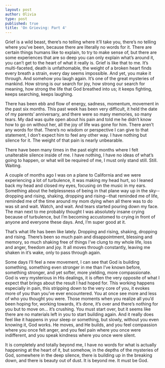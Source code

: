 ```yaml
---
layout: post
author: Olivia
type: post
published: true
title: 'On Grieving: Part 4'
---
```

Grief is a wild beast, there’s no telling where it’ll take you, there’s no telling where you’ve been, because there are literally no words for it. There are certain things humans like to explain, to try to make sense of, but there are some experiences that are so deep you can only explain what’s around it, you can’t get to the heart of what it really is. Grief is like that to me. It’s multi-faceted, death is unfathomable, the weight of a broken heart finds every breath a strain, every day seems impossible. And yet, you make it through. And somehow you laugh again. It’s one of the great mysteries of mankind. How strong is our search for joy, how strong our search for meaning, how strong the life that God breathed into us; it keeps fighting, keeps searching, keeps laughing. 

There has been ebb and flow of energy, sadness, momentum, movement in the past six months. This past week has been very difficult, it held the date of my parents’ anniversary, and there were so many memories, so many tears. My dad was quite open about his pain and told me he didn’t know how to go on without her, all the joy of life was gone for him. There aren’t any words for that. There’s no wisdom or perspective I can give to that statement, I don’t expect him to feel any other way. I have nothing but silence for it. The weight of that pain is nearly unbearable. 

There have been many times in the past eight months where I felt unalterable silence inside of me. I have nothing, I have no ideas of what’s going to happen, or what will be required of me, I must only stand still. Still. Waiting. 

A couple of months ago I was on a plane to California and we were experiencing a lot of turbulence, it was making my head hurt, so I leaned back my head and closed my eyes, focusing on the music in my ears. Something about the helplessness of being in that plane way up in the sky--dropping and rising, shaking, dropping and rising--that reminded me of life, reminded me of the time around my mom dying when all there was to do was sit and wait. Watch, and wait. And tears started pouring down my face. The man next to me probably thought I was absolutely insane crying because of turbulence, but I’m becoming accustomed to crying in front of anyone and everyone these days. And, I’m super good at it.

That’s what life has been like lately. Dropping and rising, shaking, dropping and rising. There’s been so much pain and disappointment, blessing and memory, so much shaking free of things I’ve clung to my whole life, loss and anger, freedom and joy. It all moves through constantly, leaving me shaken in it’s wake, only to pass through again. 

Some days I’ll feel a new movement, I can see that God is building something, something even stronger in me than I’ve known before, something stronger, and yet softer, more yielding, more compassionate. God is very mysterious in His dealings, it is often the very opposite of what I expect that brings about the result I had hoped for. This working happens especially in pain, this stripping down to the very core of you, it evokes more of you than you’ve ever encountered. You at once see more and less of who you thought you were. Those moments when you realize all you’d been hoping for, working towards, it’s done, it’s over and there’s nothing for you but to move on… it’s crushing. You must start over, but it seems like there are no materials left in you to start building again. And it really does feel like it happens in your sleep or something, but slowly, without you even knowing it, God works. He moves, and He builds, and you feel compassion where you once felt anger, and you feel pain where you once were indifferent, and you speak kindness where you once were silent. 

It is completely and totally beyond me, I have no words for what is actually happening at the heart of it, but somehow, in the depths of the mysteries of God, somewhere in the deep silence, there is building up in the breaking down, and there is beauty out of dust. It is beyond me. It must be God.
